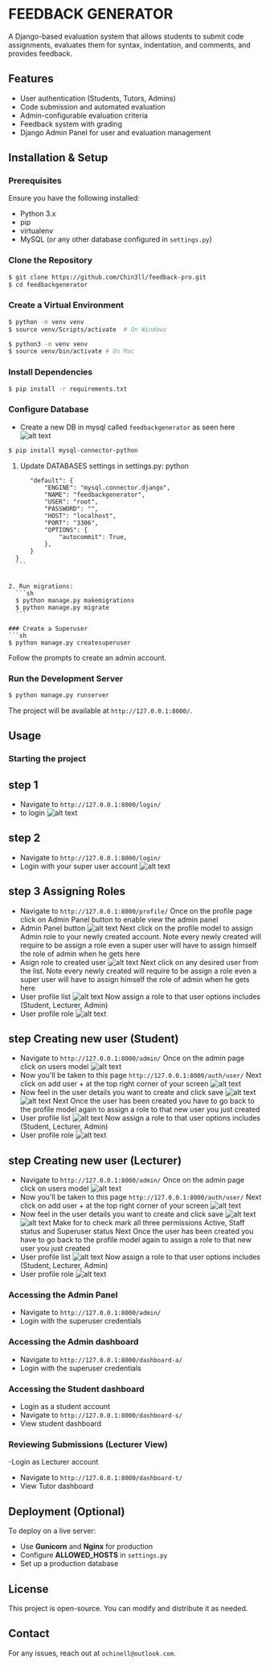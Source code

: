 # FEEDBACK GENERATOR

A Django-based evaluation system that allows students to submit code assignments, evaluates them for syntax, indentation, and comments, and provides feedback.

## Features
- User authentication (Students, Tutors, Admins)
- Code submission and automated evaluation
- Admin-configurable evaluation criteria
- Feedback system with grading
- Django Admin Panel for user and evaluation management

## Installation & Setup

### Prerequisites
Ensure you have the following installed:
- Python 3.x
- pip
- virtualenv
- MySQL (or any other database configured in `settings.py`)

### Clone the Repository
```sh
$ git clone https://github.com/Chin3ll/feedback-pro.git
$ cd feedbackgenerator
```

### Create a Virtual Environment
```sh
$ python -m venv venv
$ source venv/Scripts/activate  # On Windows
```

```sh
$ python3 -m venv venv
$ source venv/bin/activate # On Mac
```

### Install Dependencies
```sh
$ pip install -r requirements.txt
```
### Configure Database
- Create a new DB in mysql called `feedbackgenerator` as seen here ![alt text](image-13.png)
```sh 
$ pip install mysql-connector-python
```

1. Update DATABASES settings in settings.py:
    python
  ``` DATABASES = {
        "default": {
            "ENGINE": "mysql.connector.django",
            "NAME": "feedbackgenerator",
            "USER": "root",
            "PASSWORD": "",
            "HOST": "localhost",
            "PORT": "3306",
            "OPTIONS": {
                "autocommit": True,
            },
        }
    }
    ```


2. Run migrations:
    ```sh
    $ python manage.py makemigrations
    $ python manage.py migrate
    ```

### Create a Superuser
```sh
$ python manage.py createsuperuser
```
Follow the prompts to create an admin account.

### Run the Development Server
```sh
$ python manage.py runserver
```
The project will be available at `http://127.0.0.1:8000/`.

## Usage

### Starting the project
## step 1
- Navigate to `http://127.0.0.1:8000/login/`
- to login ![alt text](image-1.png)

## step 2
- Navigate to `http://127.0.0.1:8000/login/`
- Login with your super user account ![alt text](image.png)

## step 3 Assigning Roles
- Navigate to `http://127.0.0.1:8000/profile/`
Once on the profile page click on Admin Panel button to enable view the admin panel
- Admin Panel button ![alt text](image-4.png)
Next click on the profile model to assign Admin role to your newly created account.  Note every newly created will require to be assign a role even a super user will have to assign himself the role of admin when he gets here
- Asign role to created user ![alt text](image-5.png)
Next click on any desired user from the list. Note every newly created will require to be assign a role even a super user will have to assign himself the role of admin when he gets here
- User profile list ![alt text](image-11.png)
Now assign a role to that user options includes (Student, Lecturer, Admin)
- User profile role ![alt text](image-12.png)

## step Creating new user (Student)
- Navigate to `http://127.0.0.1:8000/admin/`
Once on the admin page click on users model ![alt text](image-7.png)
- Now you'll be taken to this page `http://127.0.0.1:8000/auth/user/`
Next click on add user + at the top right corner of your screen ![alt text](image-8.png)
- Now feel in the user details you want to create and click save ![alt text](image-9.png) ![alt text](image-10.png)
Next Once the user has been created you have to go back to the profile model again to assign a role to that new user you just created
- User profile list ![alt text](image-11.png)
Now assign a role to that user options includes (Student, Lecturer, Admin)
- User profile role ![alt text](image-6.png)

## step Creating new user (Lecturer)
- Navigate to `http://127.0.0.1:8000/admin/`
Once on the admin page click on users model ![alt text](image-7.png)
- Now you'll be taken to this page `http://127.0.0.1:8000/auth/user/`
Next click on add user + at the top right corner of your screen ![alt text](image-8.png)
- Now feel in the user details you want to create and click save ![alt text](image-9.png) ![alt text](image-14.png)
Make for to check mark all three permissions Active, Staff status and Superuser status
Next Once the user has been created you have to go back to the profile model again to assign a role to that new user you just created
- User profile list ![alt text](image-11.png)
Now assign a role to that user options includes (Student, Lecturer, Admin)
- User profile role ![alt text](image-6.png)

### Accessing the Admin Panel
- Navigate to `http://127.0.0.1:8000/admin/`
- Login with the superuser credentials

### Accessing the Admin dashboard
- Navigate to `http://127.0.0.1:8000/dashboard-a/`
- Login with the superuser credentials

### Accessing the Student dashboard
- Login as a student account
- Navigate to `http://127.0.0.1:8000/dashboard-s/`
- View student dashboard

### Reviewing Submissions (Lecturer View)
-Login as Lecturer account
- Navigate to `http://127.0.0.1:8000/dashboard-t/`
- View Tutor dashboard

## Deployment (Optional)
To deploy on a live server:
- Use **Gunicorn** and **Nginx** for production
- Configure **ALLOWED_HOSTS** in `settings.py`
- Set up a production database

## License
This project is open-source. You can modify and distribute it as needed.

## Contact
For any issues, reach out at `ochinell@outlook.com`.
